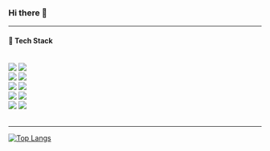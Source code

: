 ### Hi there 👋 
<hr/>

<!--
**Pilse/Pilse** is a ✨ _special_ ✨ repository because its `README.md` (this file) appears on your GitHub profile.

Here are some ideas to get you started:

- 🔭 I’m currently working on ...
- 🌱 I’m currently learning ...
- 👯 I’m looking to collaborate on ...
- 🤔 I’m looking for help with ...
- 💬 Ask me about ...
- 📫 How to reach me: ...
- 😄 Pronouns: ...
- ⚡ Fun fact: ...
-->

<h4> 
  🌱 Tech Stack
</h4>
<br/>
<div> 
  <img src="https://img.shields.io/badge/HTML-e34c26?style=for-the-badge&logo=html5&logoColor=white"/>
  <img src="https://img.shields.io/badge/CSS-264de4?&style=for-the-badge&logo=css3&logoColor=white"/>
</div>
<div> 
  <img src="https://img.shields.io/badge/JavaScript-F7DF1E?style=for-the-badge&logo=javascript&logoColor=black"/>
  <img src="https://img.shields.io/badge/TypeScript-007ACC?style=for-the-badge&logo=typescript&logoColor=white"/>
</div>
<div>
    <img src="https://img.shields.io/badge/React-20232A?style=for-the-badge&logo=react&logoColor=61DAFB"/>
    <img src="https://img.shields.io/badge/Nextjs-000000?style=for-the-badge&logo=next.js&logoColor=WHITE"/>
</div>
<div> 
  <img src="https://img.shields.io/badge/styled--components-DB7093?style=for-the-badge&logo=styled-components&logoColor=white"/>
  <img src="https://img.shields.io/badge/Sass-CC6699?style=for-the-badge&logo=sass&logoColor=white"/>
</div>
<div>
  <img src="https://img.shields.io/badge/Redux-593D88?style=for-the-badge&logo=redux&logoColor=white" />
  <img src="https://img.shields.io/badge/React--query-e11d48?style=for-the-badge&logo=react-query&logoColor=white" />
</div>

<br/>
<hr/>

[![Top Langs](https://github-readme-stats.vercel.app/api/top-langs/?username=Pilse&layout=compact&theme=onedark)](https://github.com/anuraghazra/github-readme-stats)


